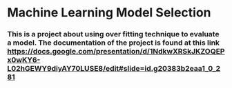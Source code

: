 # Machine Learning Model Selection

### This is a project about using over fitting technique to evaluate a model. The documentation of the project is found at this link https://docs.google.com/presentation/d/1NdkwXRSkJKZOQEPx0wKY6-L02hGEWY9diyAY70LUSE8/edit#slide=id.g20383b2eaa1_0_281
